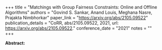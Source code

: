 +++
title = "Matchings with Group Fairness Constraints: Online and Offline Algorithms"
authors = "Govind S. Sankar, Anand Louis, Meghana Nasre, Prajakta Nimbhorkar"
paper_link = "https://arxiv.org/abs/2105.09522"
publication_details = "CoRR, abs/2105.09522, 2021, url: <a href='https://arxiv.org/abs/2105.09522' target='_blank'>https://arxiv.org/abs/2105.09522</a>."
conference_date = "2021"
notes = ""
+++

<b>Abstract:</b>
